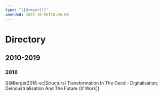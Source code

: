 ```yaml
---
type: "[[@report]]"
amended: 2025-10-08T10:06:00
---
```


# Directory
## 2010-2019
### 2016
[[@Berger2016-vc|Structural Transformation In The Oecd - Digitalisation, Deindustrialisation And The Future Of Work]]

